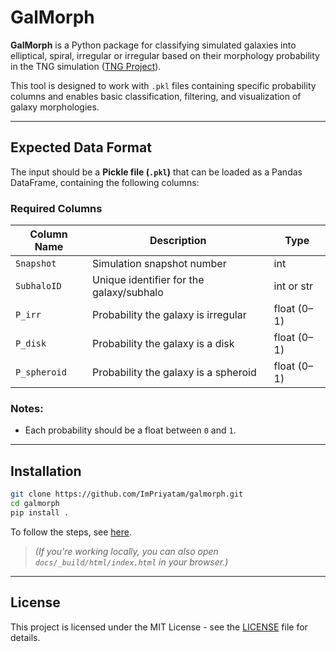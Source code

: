 # GalMorph

**GalMorph** is a Python package for classifying simulated galaxies into elliptical, spiral, irregular or irregular based on their morphology probability in the TNG simulation ([TNG Project](https://www.tng-project.org/)).  

This tool is designed to work with `.pkl` files containing specific probability columns and enables basic classification, filtering, and visualization of galaxy morphologies.


---

## Expected Data Format

The input should be a **Pickle file (`.pkl`)** that can be loaded as a Pandas DataFrame, containing the following columns:

### Required Columns

| Column Name   |Description                                         | Type   |
|---------------|----------------------------------------------------|--------|
| `Snapshot`    | Simulation snapshot number                         | int    |
| `SubhaloID`   | Unique identifier for the galaxy/subhalo           | int or str |
| `P_irr`       | Probability the galaxy is irregular                | float (0–1) |
| `P_disk`      | Probability the galaxy is a disk                   | float (0–1) |
| `P_spheroid`  | Probability the galaxy is a spheroid               | float (0–1) |

### Notes:
- Each probability should be a float between `0` and `1`.

---
## Installation

```bash
git clone https://github.com/ImPriyatam/galmorph.git
cd galmorph
pip install .
```

To follow the steps, see [here](https://ImPriyatam.github.io/galmorph/).
> _(If you're working locally, you can also open `docs/_build/html/index.html` in your browser.)_


---

## License

This project is licensed under the MIT License - see the [LICENSE](./LICENSE) file for details.
